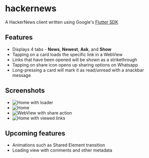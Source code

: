 # hackernews

A HackerNews client written using Google's [Flutter SDK](https://flutter.io)

## Features

* Displays 4 tabs - **News**, **Newest**, **Ask**, and **Show**
* Tapping on a card loads the specific link in a WebView
* Links that have been opened will be shown as a strikethrough
* Tapping on share icon opens up sharing options on Whatsapp
* Long-pressing a card will mark it as read/unread with a snackbar message

## Screenshots

* ![Home with loader](https://i.imgur.com/H03mIuT.jpg)
* ![Home](https://i.imgur.com/D7PJCxB.jpg)
* ![WebView with share action](https://i.imgur.com/zStZ0z7.jpg)
* ![Home with viewed links](https://i.imgur.com/KKMXpZg.jpg)

## Upcoming features

* Animations such as Shared Element transition
* Loading view with comments and other metadata
